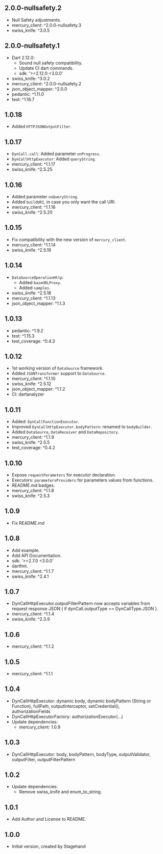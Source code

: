 ## 2.0.0-nullsafety.2

- Null Safety adjustments.
- mercury_client: ^2.0.0-nullsafety.3
- swiss_knife: ^3.0.5

## 2.0.0-nullsafety.1

- Dart 2.12.0:
  - Sound null safety compatibility.
  - Update CI dart commands.
  - sdk: '>=2.12.0 <3.0.0'
- swiss_knife: ^3.0.2
- mercury_client: ^2.0.0-nullsafety.2
- json_object_mapper: ^2.0.0
- pedantic: ^1.11.0
- test: ^1.16.7
  
## 1.0.18

- Added `HTTPJSONOutputFilter`.

## 1.0.17

- `DynCall.call`: Added parameter `onProgress`.
- `DynCallHttpExecutor`: Added `queryString`.
- mercury_client: ^1.1.17
- swiss_knife: ^2.5.25

## 1.0.16

- Added parameter `noQueryString`.
- Added `buildURI`, in case you only want the call URI.
- mercury_client: ^1.1.16
- swiss_knife: ^2.5.20

## 1.0.15

- Fix compatibility with the new version of `mercury_client`.
- mercury_client: ^1.1.14
- swiss_knife: ^2.5.19

## 1.0.14

- `DataSourceOperationHttp`:
  - Added `baseURLProxy`.
  - Added `samples`.
- swiss_knife: ^2.5.18
- mercury_client: ^1.1.13
- json_object_mapper: ^1.1.3

## 1.0.13

- pedantic: ^1.9.2
- test: ^1.15.3
- test_coverage: ^0.4.3

## 1.0.12

- 1st working version of `DataSource` framework.
- Added `JSONTransformer` support to `DataSource`.
- mercury_client: ^1.1.10
- swiss_knife: ^2.5.12
- json_object_mapper: ^1.1.2
- CI: dartanalyzer

## 1.0.11

- Added: `DynCallFunctionExecutor`.
- Improved `DynCallHttpExecutor.bodyPattern`: renamed to `bodyBuilder`.
- Added `DataSource`, `DataReceiver` and `DataRepository`.
- mercury_client: ^1.1.9
- swiss_knife: ^2.5.5
- test_coverage: ^0.4.2

## 1.0.10

- Expose `requestParameters` for executor declaration.
- Executors: `parametersProviders` for parameters values from functions.  
- README.md badges.
- mercury_client: ^1.1.8
- swiss_knife: ^2.5.3

## 1.0.9

- Fix README.md

## 1.0.8

- Add example.
- Add API Documentation.
- sdk: '>=2.7.0 <3.0.0'
- dartfmt.
- mercury_client: ^1.1.7
- swiss_knife: ^2.4.1

## 1.0.7

- DynCallHttpExecutor.outputFilterPattern now accepts variables from request response JSON ( if dynCall.outputType == DynCallType.JSON ).
- mercury_client: ^1.1.4
- swiss_knife: ^2.3.9

## 1.0.6

- mercury_client: ^1.1.2

## 1.0.5

- mercury_client: ^1.1.1

## 1.0.4

- DynCallHttpExecutor: dynamic body, dynamic bodyPattern (String or Function), fullPath, outputInterceptor, setCredential(), authorizationFields
- DynCallHttpExecutorFactory: authorizationExecutor(...)
- Update dependencies:
    - mercury_client: 1.0.9
    
## 1.0.3

- DynCallHttpExecutor: body, bodyPattern, bodyType, outputValidator, outputFilter, outputFilterPattern

## 1.0.2

- Update dependencies:
    - Remove swiss_knife and enum_to_string.
    
## 1.0.1

- Add Author and License to README.

## 1.0.0

- Initial version, created by Stagehand
